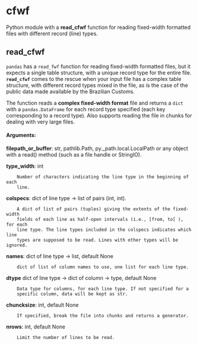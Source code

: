 # cfwf
Python module with a **read_cfwf** function for reading fixed-width formatted files with different record (line) types.

## read_cfwf
`pandas` has a `read_fwf` function for reading fixed-width formatted files, but it expects a single table structure, with a unique record type for the entire file. **`read_cfwf`** comes to the rescue when your input file has a complex table structure, with different record types mixed in the file, as is the case of the public data made available by the Brazilian Customs.

The function reads a **complex fixed-width format** file and returns a `dict` with a `pandas.DataFrame` for each record type specified (each key corresponding to a record type). Also supports reading the file in chunks for dealing with very large files.

#### **Arguments**:
**filepath_or_buffer**: str, pathlib.Path, py._path.local.LocalPath or any
        object with a read() method (such as a file handle or StringIO).
        
**type_width**: int

        Number of characters indicating the line type in the beginning of each 
        line.
        
**colspecs**: dict of line type -> list of pairs (int, int).

        A dict of list of pairs (tuples) giving the extents of the fixed-width
        fields of each line as half-open intervals (i.e., [from, to[ ), for each
        line type. The line types included in the colspecs indicates which line 
        types are supposed to be read. Lines with other types will be ignored.
        
**names**: dict of line type -> list, default None

        dict of list of column names to use, one list for each line type.
        
**dtype** dict of line type -> dict of column -> type, default None

        Data type for columns, for each line type. If not specified for a
        specific column, data will be kept as str.
        
**chuncksize**: int, default None

        If specified, break the file into chunks and returns a generator.
        
**nrows**: int, default None

        Limit the number of lines to be read.
        

